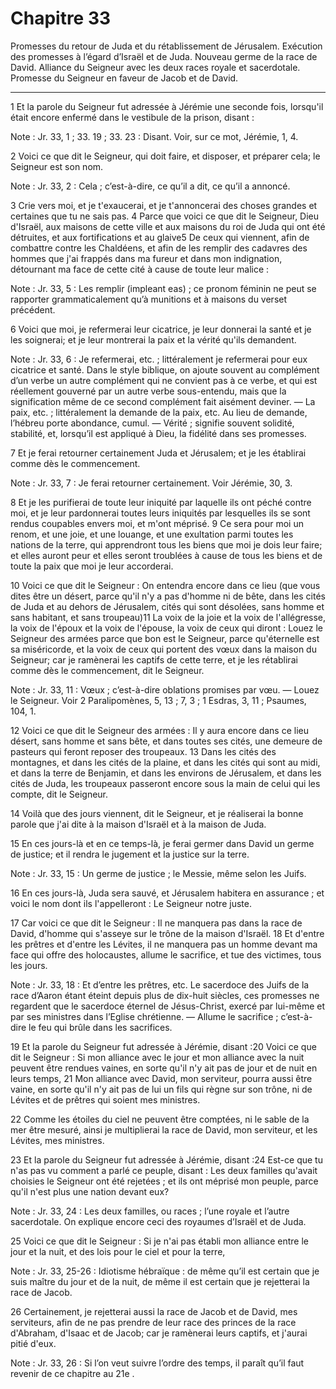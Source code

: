 # Chapitre 33

Promesses du retour de Juda et du rétablissement de Jérusalem.
Exécution des promesses à l’égard d’Israël et de Juda.
Nouveau germe de la race de David.
Alliance du Seigneur avec les deux races royale et sacerdotale.
Promesse du Seigneur en faveur de Jacob et de David.

***

1 Et la parole du Seigneur fut adressée à Jérémie une seconde fois, lorsqu'il était encore enfermé dans le vestibule de la prison, disant :

<span class="bible-note">Note : </span> Jr. 33, 1 ; 33. 19 ; 33. 23 : Disant. Voir, sur ce mot, Jérémie, 1, 4.


2 Voici ce que dit le Seigneur, qui doit faire, et disposer, et préparer cela; le Seigneur est son nom.

<span class="bible-note">Note : </span> Jr. 33, 2 : Cela ; c’est-à-dire, ce qu’il a dit, ce qu’il a annoncé.

3 Crie vers moi, et je t'exaucerai, et je t'annoncerai des choses grandes et certaines que tu ne sais pas. 4 Parce que voici ce que dit le Seigneur, Dieu d'Israël, aux maisons de cette ville et aux maisons du roi de Juda qui ont été détruites, et aux fortifications et au glaive5 De ceux qui viennent, afin de combattre contre les Chaldéens, et afin de les remplir des cadavres des hommes que j'ai frappés dans ma fureur et dans mon indignation, détournant ma face de cette cité à cause de toute leur malice :

<span class="bible-note">Note : </span> Jr. 33, 5 : Les remplir (impleant eas) ; ce pronom féminin ne peut se rapporter grammaticalement qu’à munitions et à maisons du verset précédent.


6 Voici que moi, je refermerai leur cicatrice, je leur donnerai la santé et je les soignerai; et je leur montrerai la paix et la vérité qu'ils demandent.

<span class="bible-note">Note : </span> Jr. 33, 6 : Je refermerai, etc. ; littéralement je refermerai pour eux cicatrice et santé. Dans le style biblique, on ajoute souvent au complément d’un verbe un autre complément qui ne convient pas à ce verbe, et qui est réellement gouverné par un autre verbe sous-entendu, mais que la signification même de ce second complément fait aisément deviner. ― La paix, etc. ; littéralement la demande de la paix, etc. Au lieu de demande, l’hébreu porte abondance, cumul. ― Vérité ; signifie souvent solidité, stabilité, et, lorsqu’il est appliqué à Dieu, la fidélité dans ses promesses.

7 Et je ferai retourner certainement Juda et Jérusalem; et je les établirai comme dès le commencement.

<span class="bible-note">Note : </span> Jr. 33, 7 : Je ferai retourner certainement. Voir Jérémie, 30, 3.

8 Et je les purifierai de toute leur iniquité par laquelle ils ont péché contre moi, et je leur pardonnerai toutes leurs iniquités par lesquelles ils se sont rendus coupables envers moi, et m'ont méprisé. 9 Ce sera pour moi un renom, et une joie, et une louange, et une exultation parmi toutes les nations de la terre, qui apprendront tous les biens que moi je dois leur faire; et elles auront peur et elles seront troublées à cause de tous les biens et de toute la paix que moi je leur accorderai.


10 Voici ce que dit le Seigneur : On entendra encore dans ce lieu (que vous dites être un désert, parce qu'il n'y a pas d'homme ni de bête, dans les cités de Juda et au dehors de Jérusalem, cités qui sont désolées, sans homme et sans habitant, et sans troupeau)11 La voix de la joie et la voix de l'allégresse, la voix de l'époux et la voix de l'épouse, la voix de ceux qui diront : Louez le Seigneur des armées parce que bon est le Seigneur, parce qu'éternelle est sa miséricorde, et la voix de ceux qui portent des vœux dans la maison du Seigneur; car je ramènerai les captifs de cette terre, et je les rétablirai comme dès le commencement, dit le Seigneur.

<span class="bible-note">Note : </span> Jr. 33, 11 : Vœux ; c’est-à-dire oblations promises par vœu. ― Louez le Seigneur. Voir 2 Paralipomènes, 5, 13 ; 7, 3 ; 1 Esdras, 3, 11 ; Psaumes, 104, 1.


12 Voici ce que dit le Seigneur des armées : Il y aura encore dans ce lieu désert, sans homme et sans bête, et dans toutes ses cités, une demeure de pasteurs qui feront reposer des troupeaux. 13 Dans les cités des montagnes, et dans les cités de la plaine, et dans les cités qui sont au midi, et dans la terre de Benjamin, et dans les environs de Jérusalem, et dans les cités de Juda, les troupeaux passeront encore sous la main de celui qui les compte, dit le Seigneur.


14 Voilà que des jours viennent, dit le Seigneur, et je réaliserai la bonne parole que j'ai dite à la maison d'Israël et à la maison de Juda.


15 En ces jours-là et en ce temps-là, je ferai germer dans David un germe de justice; et il rendra le jugement et la justice sur la terre.

<span class="bible-note">Note : </span> Jr. 33, 15 : Un germe de justice ; le Messie, même selon les Juifs.


16 En ces jours-là, Juda sera sauvé, et Jérusalem habitera en assurance ; et voici le nom dont ils l'appelleront : Le Seigneur notre juste.


17 Car voici ce que dit le Seigneur : Il ne manquera pas dans la race de David, d'homme qui s'asseye sur le trône de la maison d'Israël. 18 Et d'entre les prêtres et d'entre les Lévites, il ne manquera pas un homme devant ma face qui offre des holocaustes, allume le sacrifice, et tue des victimes, tous les jours.

<span class="bible-note">Note : </span> Jr. 33, 18 : Et d’entre les prêtres, etc. Le sacerdoce des Juifs de la race d’Aaron étant éteint depuis plus de dix-huit siècles, ces promesses ne regardent que le sacerdoce éternel de Jésus-Christ, exercé par lui-même et par ses ministres dans l’Eglise chrétienne. ― Allume le sacrifice ; c’est-à-dire le feu qui brûle dans les sacrifices.


19 Et la parole du Seigneur fut adressée à Jérémie, disant :20 Voici ce que dit le Seigneur : Si mon alliance avec le jour et mon alliance avec la nuit peuvent être rendues vaines, en sorte qu'il n'y ait pas de jour et de nuit en leurs temps, 21 Mon alliance avec David, mon serviteur, pourra aussi être vaine, en sorte qu'il n'y ait pas de lui un fils qui règne sur son trône, ni de Lévites et de prêtres qui soient mes ministres.


22 Comme les étoiles du ciel ne peuvent être comptées, ni le sable de la mer être mesuré, ainsi je multiplierai la race de David, mon serviteur, et les Lévites, mes ministres.


23 Et la parole du Seigneur fut adressée à Jérémie, disant :24 Est-ce que tu n'as pas vu comment a parlé ce peuple, disant : Les deux familles qu'avait choisies le Seigneur ont été rejetées ; et ils ont méprisé mon peuple, parce qu'il n'est plus une nation devant eux?

<span class="bible-note">Note : </span> Jr. 33, 24 : Les deux familles, ou races ; l’une royale et l’autre sacerdotale. On explique encore ceci des royaumes d’Israël et de Juda.


25 Voici ce que dit le Seigneur : Si je n'ai pas établi mon alliance entre le jour et la nuit, et des lois pour le ciel et pour la terre,

<span class="bible-note">Note : </span> Jr. 33, 25-26 : Idiotisme hébraïque : de même qu’il est certain que je suis maître du jour et de la nuit, de même il est certain que je rejetterai la race de Jacob.

26 Certainement, je rejetterai aussi la race de Jacob et de David, mes serviteurs, afin de ne pas prendre de leur race des princes de la race d'Abraham, d'Isaac et de Jacob; car je ramènerai leurs captifs, et j'aurai pitié d'eux.

<span class="bible-note">Note : </span> Jr. 33, 26 : Si l’on veut suivre l’ordre des temps, il paraît qu’il faut revenir de ce chapitre au 21e .

